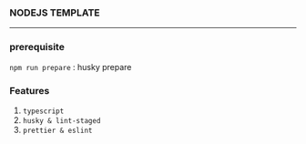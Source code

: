 ### NODEJS TEMPLATE
---

### prerequisite

`npm run prepare` : husky prepare

### Features

1. `typescript`
2. `husky & lint-staged`
3. `prettier & eslint`

